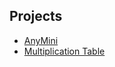 ## Projects

- [AnyMini](https://phe0nix.github.io/anymini/)
- [Multiplication Table](https://phe0nix.github.io/multiplication-table/)
